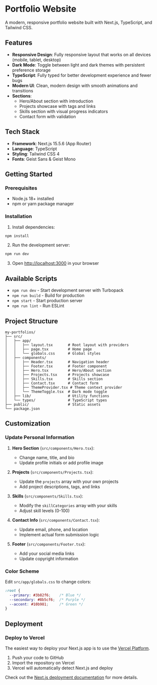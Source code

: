 # Portfolio Website

A modern, responsive portfolio website built with Next.js, TypeScript, and Tailwind CSS.

## Features

- **Responsive Design**: Fully responsive layout that works on all devices (mobile, tablet, desktop)
- **Dark Mode**: Toggle between light and dark themes with persistent preference storage
- **TypeScript**: Fully typed for better development experience and fewer bugs
- **Modern UI**: Clean, modern design with smooth animations and transitions
- **Sections**:
  - Hero/About section with introduction
  - Projects showcase with tags and links
  - Skills section with visual progress indicators
  - Contact form with validation

## Tech Stack

- **Framework**: Next.js 15.5.6 (App Router)
- **Language**: TypeScript
- **Styling**: Tailwind CSS 4
- **Fonts**: Geist Sans & Geist Mono

## Getting Started

### Prerequisites

- Node.js 18+ installed
- npm or yarn package manager

### Installation

1. Install dependencies:

```bash
npm install
```

2. Run the development server:

```bash
npm run dev
```

3. Open [http://localhost:3000](http://localhost:3000) in your browser

## Available Scripts

- `npm run dev` - Start development server with Turbopack
- `npm run build` - Build for production
- `npm start` - Start production server
- `npm run lint` - Run ESLint

## Project Structure

```
my-portfolios/
├── src/
│   ├── app/
│   │   ├── layout.tsx       # Root layout with providers
│   │   ├── page.tsx         # Home page
│   │   └── globals.css      # Global styles
│   ├── components/
│   │   ├── Header.tsx       # Navigation header
│   │   ├── Footer.tsx       # Footer component
│   │   ├── Hero.tsx         # Hero/About section
│   │   ├── Projects.tsx     # Projects showcase
│   │   ├── Skills.tsx       # Skills section
│   │   ├── Contact.tsx      # Contact form
│   │   ├── ThemeProvider.tsx # Theme context provider
│   │   └── ThemeToggle.tsx  # Dark mode toggle
│   ├── lib/                 # Utility functions
│   └── types/               # TypeScript types
├── public/                  # Static assets
└── package.json
```

## Customization

### Update Personal Information

1. **Hero Section** (`src/components/Hero.tsx`):
   - Change name, title, and bio
   - Update profile initials or add profile image

2. **Projects** (`src/components/Projects.tsx`):
   - Update the `projects` array with your own projects
   - Add project descriptions, tags, and links

3. **Skills** (`src/components/Skills.tsx`):
   - Modify the `skillCategories` array with your skills
   - Adjust skill levels (0-100)

4. **Contact Info** (`src/components/Contact.tsx`):
   - Update email, phone, and location
   - Implement actual form submission logic

5. **Footer** (`src/components/Footer.tsx`):
   - Add your social media links
   - Update copyright information

### Color Scheme

Edit `src/app/globals.css` to change colors:

```css
:root {
  --primary: #3b82f6;    /* Blue */
  --secondary: #8b5cf6;  /* Purple */
  --accent: #10b981;     /* Green */
}
```

## Deployment

### Deploy to Vercel

The easiest way to deploy your Next.js app is to use the [Vercel Platform](https://vercel.com/new).

1. Push your code to GitHub
2. Import the repository on Vercel
3. Vercel will automatically detect Next.js and deploy

Check out the [Next.js deployment documentation](https://nextjs.org/docs/app/building-your-application/deploying) for more details.
